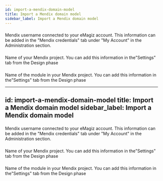 ```yaml
---
id: import-a-mendix-domain-model
title: Import a Mendix domain model
sidebar_label: Import a Mendix domain model
---
```

### 
Mendix username connected to your eMagiz account. This information can be added in the "Mendix credentials" tab under "My Account" in the Administration section.


### 
Name of your Mendix project. You can add this information in the"Settings" tab from the Design phase

### 
Name of  the module in your Mendix project. You can add this information in the"Settings" tab from the Design phase

---
id: import-a-mendix-domain-model
title: Import a Mendix domain model
sidebar_label: Import a Mendix domain model
---
### 
Mendix username connected to your eMagiz account. This information can be added in the "Mendix credentials" tab under "My Account" in the Administration section.


### 
Name of your Mendix project. You can add this information in the"Settings" tab from the Design phase

### 
Name of  the module in your Mendix project. You can add this information in the"Settings" tab from the Design phase

